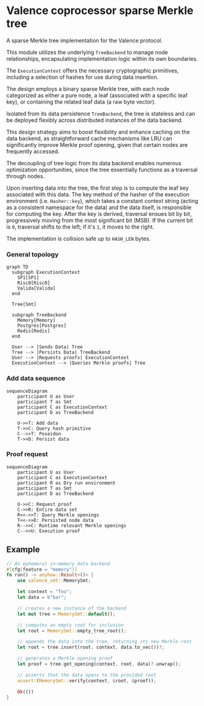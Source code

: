 # Valence coprocessor sparse Merkle tree

A sparse Merkle tree implementation for the Valence protocol.

This module utilizes the underlying `TreeBackend` to manage node relationships, encapsulating implementation logic within its own boundaries.

The `ExecutionContext` offers the necessary cryptographic primitives, including a selection of hashes for use during data insertion.

The design employs a binary sparse Merkle tree, with each node categorized as either a pure node, a leaf (associated with a specific leaf key), or containing the related leaf data (a raw byte vector).

Isolated from its data persistence `TreeBackend`, the tree is stateless and can be deployed flexibly across distributed instances of the data backend.

This design strategy aims to boost flexibility and enhance caching on the data backend, as straightforward cache mechanisms like LRU can significantly improve Merkle proof opening, given that certain nodes are frequently accessed.

The decoupling of tree logic from its data backend enables numerous optimization opportunities, since the tree essentially functions as a traversal through nodes.

Upon inserting data into the tree, the first step is to compute the leaf key associated with this data. The key method of the hasher of the execution environment (i.e. `Hasher::key`), which takes a constant context string (acting as a consistent namespace for the data) and the data itself, is responsible for computing the key. After the key is derived, traversal ensues bit by bit, progressively moving from the most significant bit (MSB). If the current bit is `0`, traversal shifts to the left; if it's `1`, it moves to the right.

The implementation is collision safe up to `HASH_LEN` bytes.

### General topology

```mermaid
graph TD
  subgraph ExecutionContext
    SP1[SP1]
    Risc0[Risc0]
    Valida[Valida]
  end

  Tree[Smt]

  subgraph TreeBackend
    Memory[Memory]
    Postgres[Postgres]
    Redis[Redis]
  end

  User --> |Sends Data| Tree
  Tree --> |Persists Data| TreeBackend
  User --> |Requests proofs| ExecutionContext
  ExecutionContext --> |Queries Merkle proofs| Tree
```

### Add data sequence

```mermaid
sequenceDiagram
    participant U as User
    participant T as Smt
    participant C as ExecutionContext
    participant D as TreeBackend

    U->>T: Add data
    T->>C: Query hash primitive
    C-->>T: Poseidon
    T->>D: Persist data
```

### Proof request

```mermaid
sequenceDiagram
    participant U as User
    participant C as ExecutionContext
    participant R as Dry run environment
    participant T as Smt
    participant D as TreeBackend

    U->>C: Request proof
    C->>R: Entire data set
    R<<->>T: Query Merkle openings
    T<<->>D: Persisted node data
    R-->>C: Runtime relevant Merkle openings
    C-->>U: Execution proof
```

## Example

```rust
// An ephemeral in-memory data backend
#[cfg(feature = "memory")]
fn run() -> anyhow::Result<()> {
    use valence_smt::MemorySmt;

    let context = "foo";
    let data = b"bar";

    // creates a new instance of the backend
    let mut tree = MemorySmt::default();

    // computes an empty root for inclusion
    let root = MemorySmt::empty_tree_root();

    // appends the data into the tree, returning its new Merkle root
    let root = tree.insert(root, context, data.to_vec())?;

    // generates a Merkle opening proof
    let proof = tree.get_opening(context, root, data)?.unwrap();

    // asserts that the data opens to the provided root
    assert!(MemorySmt::verify(context, &root, &proof));

    Ok(())
}
```
